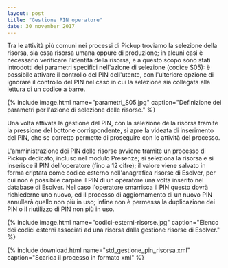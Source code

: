 ```yaml
---
layout: post
title: "Gestione PIN operatore"
date: 30 november 2017
---
```


Tra le attività più comuni nei processi di Pickup troviamo la selezione della risorsa, sia essa risorsa
umana oppure di produzione; in alcuni casi è necessario verificare l'identità della risorsa, e a questo 
scopo sono stati introdotti dei parametri specifici nell'azione di selezione (codice S05): 
è possibile attivare il controllo del PIN dell'utente, con l'ulteriore opzione di ignorare il controllo
del PIN nel caso in cui la selezione sia collegata alla lettura di un codice a barre.

{% include image.html name="parametri_S05.jpg" caption="Definizione dei parametri per l'azione di selezione delle risorse." %}


Una volta attivata la gestione del PIN, con la selezione della risorsa tramite la pressione del bottone corrispondente, si apre la videata di inserimento del PIN, che se corretto permette di proseguire
con le attività del processo.

L'amministrazione dei PIN delle risorse avviene tramite un processo di Pickup dedicato, incluso nel modulo Presenze; si seleziona la risorsa e si inserisce il PIN dell'operatore (fino a 12 cifre); 
il valore viene salvato in forma
criptata come codice esterno nell'anagrafica risorse di Esolver, per cui non è possibile carpire il PIN di un operatore una volta inserito nel database di Esolver. Nel caso l'operatore smarrisca il PIN questo dovrà richiederne uno nuovo, ed il processo di aggiornamento di un nuovo PIN annullerà quello non più in uso; infine non è permessa la duplicazione dei PIN o il riutilizzo di PIN non più in uso.

{% include image.html name="codici-esterni-risorse.jpg" caption="Elenco dei codici esterni associati ad una risorsa dalla gestione risorse di Esolver." %}


{% include download.html name="std_gestione_pin_risorsa.xml" caption="Scarica il processo in formato xml" %}
